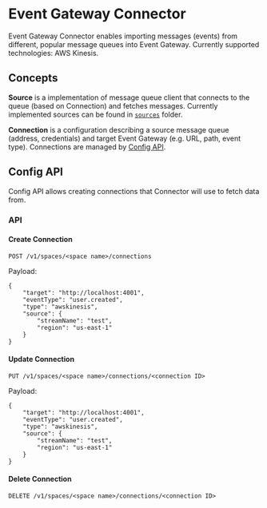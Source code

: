 # Event Gateway Connector

Event Gateway Connector enables importing messages (events) from different, popular message queues into Event Gateway. Currently supported technologies: AWS Kinesis.

## Concepts

**Source** is a implementation of message queue client that connects to the queue (based on Connection) and fetches messages. Currently implemented sources can be found in [`sources`](./sources) folder.

**Connection** is a configuration describing a source message queue (address, credentials) and target Event Gateway (e.g. URL, path, event type). Connections are managed by [Config API](#config-api).


## Config API

Config API allows creating connections that Connector will use to fetch data from.

### API

#### Create Connection

`POST /v1/spaces/<space name>/connections`

Payload:
```
{
	"target": "http://localhost:4001",
	"eventType": "user.created",
	"type": "awskinesis",
	"source": {
		"streamName": "test",
		"region": "us-east-1"
	}
}
```

#### Update Connection

`PUT /v1/spaces/<space name>/connections/<connection ID>`

Payload:
```
{
	"target": "http://localhost:4001",
	"eventType": "user.created",
	"type": "awskinesis",
	"source": {
		"streamName": "test",
		"region": "us-east-1"
	}
}
```

#### Delete Connection

`DELETE /v1/spaces/<space name>/connections/<connection ID>`